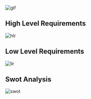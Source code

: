 ![gif](https://media.giphy.com/media/gCANwADwdazG8/giphy.gif)


## High Level Requirements

![hlr](https://github.com/ajith-io/LTTS_StepIN_mini_project/blob/main/6_Images_and_Videos/csv_images/2.JPG)

## Low Level Requirements

![llr](https://github.com/ajith-io/LTTS_StepIN_mini_project/blob/main/6_Images_and_Videos/csv_images/llr.JPG)

## Swot Analysis

![swot](https://github.com/ajith-io/LTTS_StepIN_mini_project/blob/f62e4affe9d157e852320ac17fbeb6591946b268/1_Requirements/Swot_Analysis.png)

##
